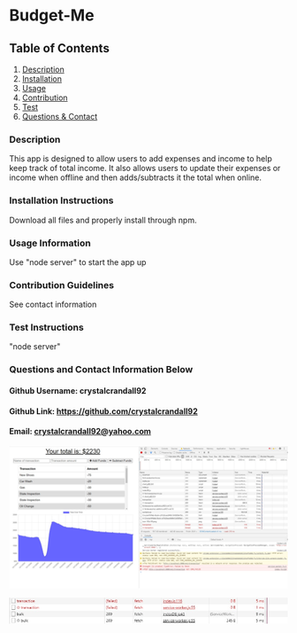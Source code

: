 # Budget-Me 

## Table of Contents
1. [Description](#description)
2. [Installation](#installation-instructions)
3. [Usage](#usage-information)
4. [Contribution](#contribution-guidelines)
5. [Test](#test-instructions)
6. [Questions & Contact](#questions?-contact-information-below)
### Description
This app is designed to allow users to add expenses and income to help keep track of total income. It also allows users to update their expenses or income when offline and then adds/subtracts it the total when online. 

### Installation Instructions
Download all files and properly install through npm. 

### Usage Information
Use "node server" to start the app up

### Contribution Guidelines
See contact information

### Test Instructions
"node server"

### Questions and Contact Information Below
#### Github Username: crystalcrandall92
#### Github Link: https://github.com/crystalcrandall92
#### Email: crystalcrandall92@yahoo.com

![example1](./example/example.jpg)


![example1](./example/example2.jpg)

